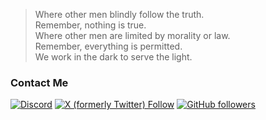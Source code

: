 
> Where other men blindly follow the truth.  
Remember, nothing is true.  
Where other men are limited by morality or law.  
Remember, everything is permitted.  
We work in the dark to serve the light.  

### Contact Me

<a href = "https://discord.gg/UcBxesHhvb"><img alt="Discord" src="https://img.shields.io/discord/1251735619177283614?style=social&logo=discord&label=Pink Banana"></a>
<a href = "https://x.com/crazyphage"><img alt="X (formerly Twitter) Follow" src="https://img.shields.io/twitter/follow/crazyphage?link=https%3A%2F%2Ftwitter.com%2FTk206_"></a>
<a href = "https://github.com/crazywoola"><img alt="GitHub followers" src="https://img.shields.io/github/followers/crazywoola?style=social&logo=github"></a>
